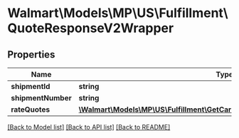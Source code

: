 # Walmart\Models\MP\US\Fulfillment\QuoteResponseV2Wrapper

## Properties

Name | Type | Description | Notes
------------ | ------------- | ------------- | -------------
**shipmentId** | **string** |  | [optional]
**shipmentNumber** | **string** |  | [optional]
**rateQuotes** | [**\Walmart\Models\MP\US\Fulfillment\GetCarrierRateQuote200ResponseRateQuote[]**](GetCarrierRateQuote200ResponseRateQuote.md) |  | [optional]


[[Back to Model list]](./) [[Back to API list]](../../../../../README.md#supported-apis) [[Back to README]](../../../../../README.md)
